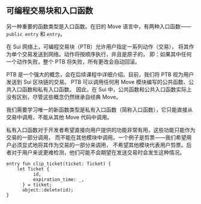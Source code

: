 ## 可编程交易块和入口函数

另一种重要的函数类型是入口函数。在旧的 Move 语言中，有两种入口函数—— `public entry` 和 `entry`。

在 Sui 网络上，可编程交易块（PTB）允许用户指定一系列动作（交易），
将其作为单个交易发送到网络。动作将按顺序执行，并且是原子的，
即：如果其中任何一个动作失败，整个 PTB 将失败，所有更改会自动回滚。

PTB 是一个强大的概念，会在后续课程中详细介绍。目前，我们将 PTB 视为用户发送到 Sui 区块链的交易。
PTB 可以调用任何用 Move 模块编写的公共函数、公共入口函数和私有入口函数。
因此，在 Sui 中，公共函数和公共入口函数实际上没有区别，尽管这些概念仍然继承自经典 Move。

我们需要学习唯一的新函数类型是私有入口函数（简称入口函数），它只能直接从交易中调用，不能从其他 Move 代码中调用。

私有入口函数对于开发者希望直接向用户提供的功能非常有用，这些功能只能作为交易的一部分调用，
而不能在其他模块中调用。一个例子是剪票——我们希望用户必须显式地将其作为交易的一部分来调用，
不希望其他模块代表用户剪票。后者对于用户来说更难检测，他们可能不会期望在发送交易时会发生这种情况。


```move
entry fun clip_ticket(ticket: Ticket) {
    let Ticket {
          id,
          expiration_time: _,
      } = ticket;
      object::delete(id);
}
```
